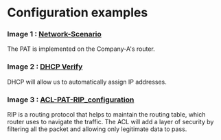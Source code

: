 # Configuration examples

<h3>Image 1 : <a href="https://github.com/Nirali4/Networking_Projects/blob/master/Network-Port-Address-Translation/Images/Port-Address-Translation.JPG">Network-Scenario</a> </h3>
The PAT is implemented on the Company-A's router.

<h3>Image 2 : <a href="https://github.com/Nirali4/Networking_Projects/blob/master/Network-Port-Address-Translation/Images/DHCP-Verify.JPG">DHCP Verify</a></h3> 
DHCP will allow us to automatically assign IP addresses.

<h3>Image 3 : <a href="https://github.com/Nirali4/Networking_Projects/blob/master/Network-Port-Address-Translation/Images/ACL-PAT-RIP_configured.JPG">ACL-PAT-RIP_configuration</a></h3>
RIP is a routing protocol that helps to maintain the routing table, which router uses to navigate the traffic. The ACL will add a layer of security by filtering all the packet and allowing only legitimate data to pass.
